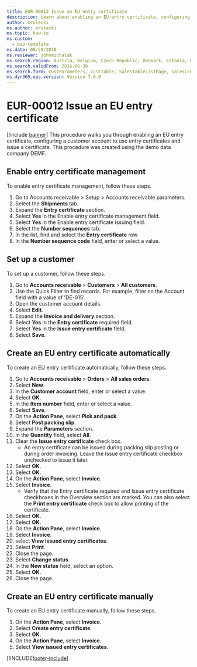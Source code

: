 ```yaml
--- 
title: EUR-00012 Issue an EU entry certificate
description: Learn about enabling an EU entry certificate, configuring a customer account to use entry certificates and issue a certificate.
author: mrolecki
ms.author: mrolecki
ms.topic: how-to
ms.custom: 
  - bap-template
ms.date: 08/29/2018
ms.reviewer: johnmichalak   
ms.search.region: Austria, Belgium, Czech Republic, Denmark, Estonia, Finland, France, Germany, Hungary, Ireland, Italy, Latvia, Lithuania, Netherlands, Poland, Spain, Sweden, United Kingdom
ms.search.validFrom: 2016-06-30
ms.search.form: CustParameters, CustTable, SalesTableListPage, SalesCreateOrder, SalesTable, SalesEditLines,  CustInvoiceJournal, CustEntryCertificateJour_W, SrsReportViewerForm  
ms.dyn365.ops.version: Version 7.0.0 
---
```

# EUR-00012 Issue an EU entry certificate

[!include [banner](../../includes/banner.md)]
This procedure walks you through enabling an EU entry certificate, configuring a customer account to use entry certificates and issue a certificate. This procedure was created using the demo data company DEMF.


## Enable entry certificate management

To enable entry certificate management, follow these steps.

1. Go to Accounts receivable > Setup > Accounts receivable parameters.
1. Select the **Shipments** tab.
1. Expand the **Entry certificate** section.
1. Select **Yes** in the Enable entry certificate management field.
1. Select **Yes** in the Enable entry certificate issuing field.
1. Select the **Number sequences** tab.
1. In the list, find and select the **Entry certificate** row.
1. In the **Number sequence code** field, enter or select a value.

## Set up a customer

To set up a customer, follow these steps.

1. Go to **Accounts receivable** > **Customers** > **All customers**.
1. Use the Quick Filter to find records. For example, filter on the Account field with a value of 'DE-015'.
1. Open the customer account details.
1. Select **Edit**.
1. Expand the **Invoice and delivery** section.
1. Select **Yes** in the **Entry certificate** required field.
1. Select **Yes** in the **Issue entry certificate** field.
1. Select **Save**.

## Create an EU entry certificate automatically

To create an EU entry certificate automatically, follow these steps.

1. Go to **Accounts receivable** > **Orders** > **All sales orders**.
1. Select **New**.
1. In the **Customer account** field, enter or select a value.
1. Select **OK**.
1. In the **Item number** field, enter or select a value.
1. Select **Save**.
1. On the **Action Pane**, select **Pick and pack**.
1. Select **Post packing slip**.
1. Expand the **Parameters** section.
1. In the **Quantity** field, select **All**.
1. Clear the **Issue entry certificate** check box.
    * An entry certificate can be issued during packing slip posting or during order invoicing. Leave the Issue entry certificate checkbox unchecked to issue it later.  
1. Select **OK**.
1. Select **OK**.
1. On the **Action Pane**, select **Invoice**.
1. Select **Invoice**.
    * Verify that the Entry certificate required and Issue entry certificate checkboxes in the Overview section are marked.  You can also select the **Print entry certificate** check box to allow printing of the certificate.  
1. Select **OK**.
1. Select **OK**.
1. On the **Action Pane**, select **Invoice**.
1. Select **Invoice**.
1. select **View issued entry certificates**.
1. Select **Print**.
1. Close the page.
1. Select **Change status**.
1. In the **New status** field, select an option.
1. Select **OK**.
1. Close the page.

## Create an EU entry certificate manually

To create an EU entry certificate manually, follow these steps.

1. On the **Action Pane**, select **Invoice**.
1. Select **Create entry certificate**.
1. Select **OK**.
1. On the **Action Pane**, select **Invoice**.
1. Select **View issued entry certificates**.



[!INCLUDE[footer-include](../../../includes/footer-banner.md)]
